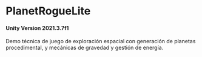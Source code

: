 # PlanetRogueLite 
#### Unity Version 2021.3.7f1

Demo técnica de juego de exploración espacial con generación de planetas procedimental, y mecánicas de gravedad y gestión de energía.
